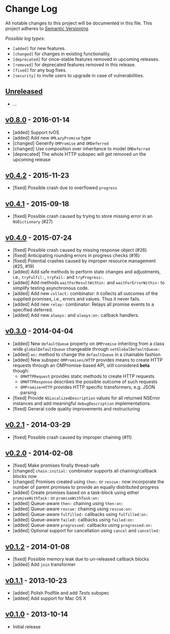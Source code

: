 # Change Log

All notable changes to this project will be documented in this file.
This project adheres to [Semantic Versioning](http://semver.org/).

_Possible log types_:

* `[added]` for new features.
* `[changed]` for changes in existing functionality.
* `[deprecated]` for once-stable features removed in upcoming releases.
* `[removed]` for deprecated features removed in this release.
* `[fixed]` for any bug fixes.
* `[security]` to invite users to upgrade in case of vulnerabilities.

## [Unreleased]

* ...

## [v0.8.0] - 2016-01-14

* [added] Support tvOS
* [added] Add new `OMLazyPromise` type
* [changed] Generify `OMPromise` and `OMDeferred`
* [changed] Use composition over inheritance to model `OMDeferred`
* [deprecated] The whole HTTP subspec will get removed un the upcoming release

## [v0.4.2] - 2015-11-23

* [fixed] Possible crash due to overflowed `progress`

## [v0.4.1] - 2015-09-18

* [fixed] Possible crash caused by trying to store missing error in
  an `NSDictionary` (#27)

## [v0.4.0] - 2015-07-24

* [fixed] Possible crash caused by missing response object (#26)
* [fixed] Anticipating rounding errors in progress checks (#16)
* [fixed] Potential crashes caused by improper resource management (#25, #19)
* [added] Add safe methods to perform state changes and adjustments,
  i.e., `tryFulfil:`, `tryFail:` and `tryProgress:`.
* [added] Add methods `waitForResultWithin:` and `waitForErrorWithin:` to
  simplify testing asynchronous code.
* [added] Add new `collect:` combinator: it collects all outcomes of the
  supplied promises, i.e., errors and values. Thus it never fails.
* [added] Add new `relay:` combinator: Relays all promise events to a
  specified deferred.
* [added] Add new `always:` and `always:on:` callback handlers.

## [v0.3.0] - 2014-04-04

* [added] New `defaultQueue` property on `OMPromise` inheriting from a
  class wide `globalDefaultQueue` changeable through `setGlobalDefaultQueue:`
* [added] `on:` method to change the `defaultQueue` in a chainable fashion
* [added] New subspec `OMPromises/HTTP` provides means to create HTTP requests
  through an OMPromise-based API, still considered **beta** though:
  - `OMHTTPRequest` provides static methods to create HTTP requests
  - `OMHTTPResponse` describes the possible outcome of such requests
  - `OMPromise+HTTP` provides HTTP specific transformers, e.g. JSON parsing
* [fixed] Provide `NSLocalizedDescription` values for all returned NSError
  instances and add meaningful `debugDescription` implementations.
* [fixed] General code quality improvements and restructuring

## [v0.2.1] - 2014-03-29

* [fixed] Possible crash caused by improper chaining (#11)

## [v0.2.0] - 2014-02-08

* [fixed] Make promises finally thread-safe
* [changed] `chain:initial:` combinator supports all chaining/callback
  blocks now
* [changed] Promises created using `then:` or `rescue:` now incorporate
  the number of parent promises to provide an equally distributed progress
* [added] Create promises based on a task-block using either
  `promiseWithTask:` or `promiseWithTask:on:`
* [added] Queue-aware `then:` chaining using `then:on:`
* [added] Queue-aware `rescue:` chaining using `rescue:on:`
* [added] Queue-aware `fulfilled:` callbacks using `fulfilled:on:`
* [added] Queue-aware `failed:` callbacks using `failed:on:`
* [added] Queue-aware `progressed:` callbacks using `progressed:on:`
* [added] Optional support for cancellation using `cancel` and `cancelled:`

## [v0.1.2] - 2014-01-08

* [fixed] Possible memory leak due to un-released callback blocks
* [added] Add `join` transformer

## [v0.1.1] - 2013-10-23

* [added] Polish Podfile and add _Tests_ subspec
* [added] Add support for Mac OS X

## [v0.1.0] - 2013-10-14

* Initial release


[Unreleased]: https://github.com/b52/OMPromises/compare/0.8.0...HEAD
[v0.8.0]: https://github.com/b52/OMPromises/compare/0.4.2...0.8.0
[v0.4.2]: https://github.com/b52/OMPromises/compare/0.4.1...0.4.2
[v0.4.1]: https://github.com/b52/OMPromises/compare/0.4.0...0.4.1
[v0.4.0]: https://github.com/b52/OMPromises/compare/0.3.0...0.4.0
[v0.3.0]: https://github.com/b52/OMPromises/compare/0.2.1...0.3.0
[v0.2.1]: https://github.com/b52/OMPromises/compare/0.2.0...0.2.1
[v0.2.0]: https://github.com/b52/OMPromises/compare/0.1.2...0.2.0
[v0.1.2]: https://github.com/b52/OMPromises/compare/0.1.1...0.1.2
[v0.1.1]: https://github.com/b52/OMPromises/compare/0.1...0.1.1
[v0.1.0]: https://github.com/b52/OMPromises/tree/0.1

